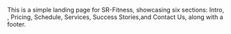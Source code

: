 This is a simple landing page for SR-Fitness, showcasing six sections: Intro, , Pricing, Schedule, Services, Success Stories,and Contact Us, along with a footer.
